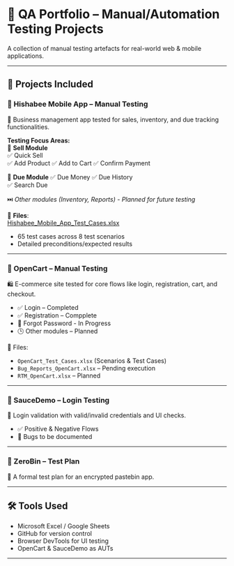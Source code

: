 # 🧪 QA Portfolio – Manual/Automation Testing Projects

A collection of manual testing artefacts for real-world web & mobile applications.

---

## 📂 Projects Included

### 🔹 Hishabee Mobile App – Manual Testing
📱 Business management app tested for sales, inventory, and due tracking functionalities.

**Testing Focus Areas:**  
🎯 **Sell Module**   
✅ Quick Sell   
✅ Add Product 
✅ Add to Cart 
✅ Confirm Payment 

🎯 **Due Module** 
✅ Due Money 
✅ Due History   
✅ Search Due 

⏭️ *Other modules (Inventory, Reports) - Planned for future testing*  

📄 **Files**:  
[Hishabee_Mobile_App_Test_Cases.xlsx](link-to-file)  
- 65 test cases across 8 test scenarios  
- Detailed preconditions/expected results  

---

### 🔹 OpenCart – Manual Testing
🛍️ E-commerce site tested for core flows like login, registration, cart, and checkout.

- ✅ Login – Completed  
- ✅ Registration – Compplete
- 🔄 Forgot Password - In Progress
- 🕒 Other modules – Planned

📄 Files:
- `OpenCart_Test_Cases.xlsx` (Scenarios & Test Cases)
- `Bug_Reports_OpenCart.xlsx` – Pending execution
- `RTM_OpenCart.xlsx` – Planned

---

### 🔹 SauceDemo – Login Testing
🧪 Login validation with valid/invalid credentials and UI checks.

- ✅ Positive & Negative Flows  
- 🐞 Bugs to be documented

---

### 🔹 ZeroBin – Test Plan
📝 A formal test plan for an encrypted pastebin app.

---

## 🛠️ Tools Used
- Microsoft Excel / Google Sheets  
- GitHub for version control  
- Browser DevTools for UI testing  
- OpenCart & SauceDemo as AUTs

---



